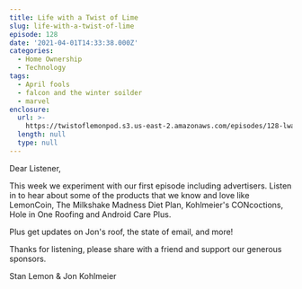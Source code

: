 ```yaml
---
title: Life with a Twist of Lime
slug: life-with-a-twist-of-lime
episode: 128
date: '2021-04-01T14:33:38.000Z'
categories:
  - Home Ownership
  - Technology
tags:
  - April fools
  - falcon and the winter soilder
  - marvel
enclosure:
  url: >-
    https://twistoflemonpod.s3.us-east-2.amazonaws.com/episodes/128-lwatol-20210401.mp3
  length: null
  type: null
---
```


Dear Listener,

This week we experiment with our first episode including advertisers. Listen in to hear about some of the products that we know and love like LemonCoin, The Milkshake Madness Diet Plan, Kohlmeier's CONcoctions, Hole in One Roofing and Android Care Plus.

Plus get updates on Jon's roof, the state of email, and more!

Thanks for listening, please share with a friend and support our generous sponsors.

Stan Lemon & Jon Kohlmeier
